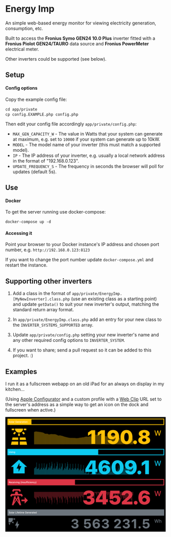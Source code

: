 # Energy Imp

An simple web-based energy monitor for viewing electricity generation, consumption, etc.

Built to access the **Fronius Symo GEN24 10.0 Plus** inverter fitted with a **Fronius Piolot GEN24/TAURO** data source and **Fronius PowerMeter** electrical meter.

Other inverters could be supported (see below).

## Setup

#### Config options

Copy the example config file:

    cd app/private
    cp config.EXAMPLE.php config.php

Then edit your config file accordingly `app/private/config.php`:

* `MAX_GEN_CAPACITY_W` - The value in Watts that your system can generate at maximum, e.g. set to `10000` if your system can generate up to 10kW.
* `MODEL` - The model name of your inverter (this must match a supported model).
* `IP` - The IP address of your inverter, e.g. usually a local network address in the format of "192.168.0.123".
* `UPDATE_FREQUENCY_S` - The frequency in seconds the browser will poll for updates (default 5s).

## Use

#### Docker

To get the server running use docker-compose:

    docker-compose up -d

#### Accessing it

Point your browser to your Docker instance's IP address and chosen port number, e.g. `http://192.168.0.123:8123` 

If you want to change the port number update `docker-compose.yml` and restart the instance.

## Supporting other inverters

1. Add a class in the format of `app/private/EnergyImp.[MyNewInverter].class.php` (use an existing class as a starting point) and update `getData()` to suit your new inverter's output, matching the standard return array format.

2. In `app/private/EnergyImp.class.php` add an entry for your new class to the `INVERTER_SYSTEMS_SUPPORTED` array.

3. Update `app/private/config.php` setting your new inverter's name and any other required config options to `INVERTER_SYSTEM`.

4. If you want to share; send a pull request so it can be added to this project. :)

## Examples

I run it as a fullscreen webapp on an old iPad for an always on display in my kitchen...

(Using [Apple Configurator](https://support.apple.com/apple-configurator) and a custom profile with a [Web Clip](https://developer.apple.com/documentation/devicemanagement/webclip) URL set to the server's address as a simple way to get an icon on the dock and fullscreen when active.)

![Screenshot](screenshot.png)
